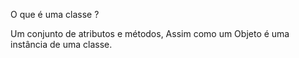 O que é uma classe ?

Um conjunto de atributos e métodos, Assim como um Objeto é uma instância de uma classe.